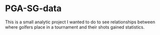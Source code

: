 # PGA-SG-data
This is a small analytic project I wanted to do to see relationships between where golfers place in a tournament and their shots gained statistics.
